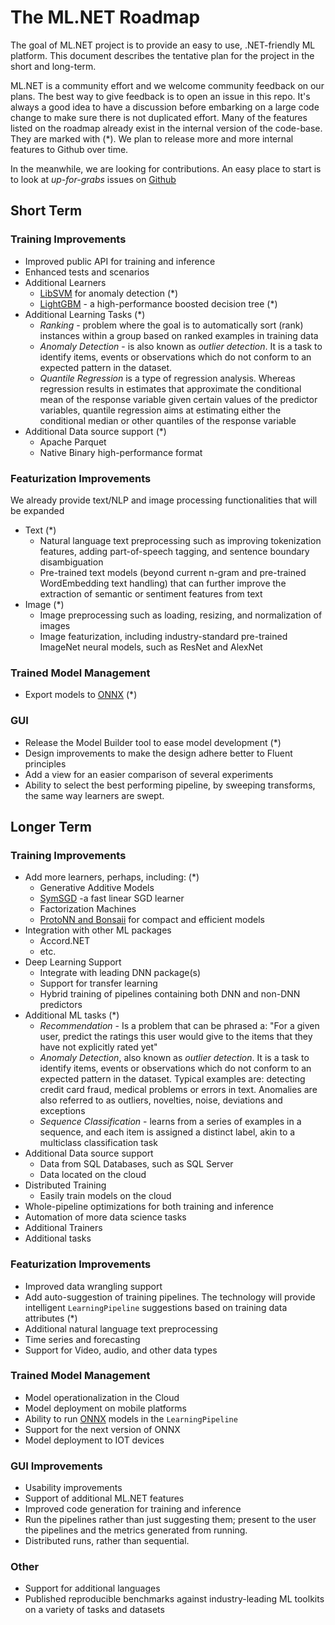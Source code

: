 # The ML.NET Roadmap

The goal of ML.NET project is to provide an easy to use, .NET-friendly ML platform. This document describes the tentative plan for the project in the short and long-term. 

ML.NET is a community effort and we welcome community feedback on our plans. The best way to give feedback is to open an issue in this repo. It's always a good idea to have a discussion before embarking on a large code change to make sure there is not duplicated effort.
Many of the features listed on the roadmap already exist in the internal version of the code-base.  They are marked with (*).  We plan to release more and more internal features to Github over time.

In the meanwhile, we are looking for contributions.  An easy place to start is to look at _up-for-grabs_ issues on [Github](https://github.com/dotnet/machinelearning/issues?q=is%3Aopen+is%3Aissue+label%3Aup-for-grabs)

## Short Term
### Training Improvements
* Improved public API for training and inference
* Enhanced tests and scenarios
* Additional Learners
    * [LibSVM](https://www.csie.ntu.edu.tw/~cjlin/libsvm/) for anomaly detection  (*)
	* [LightGBM](https://github.com/Microsoft/LightGBM) - a high-performance boosted decision tree  (*)
* Additional Learning Tasks  (*)
	* _Ranking_ - problem where the goal is to automatically sort (rank) instances within a group based on ranked examples in training data
	* _Anomaly Detection_ - is also known as _outlier detection_. It is a task to identify items, events or observations which do not conform to an expected pattern in the dataset.
	* _Quantile Regression_ is a type of regression analysis. Whereas regression results in estimates that approximate the conditional mean of the response variable given certain values of the predictor variables, quantile regression aims at estimating either the conditional median or other quantiles of the response variable
* Additional Data source support  (*)
	* Apache Parquet
	* Native Binary high-performance format

### Featurization Improvements
We already provide text/NLP and image processing functionalities that will be expanded
* Text  (*)
  * Natural language text preprocessing such as improving tokenization features, adding part-of-speech tagging, and sentence boundary disambiguation
  * Pre-trained text models (beyond current n-gram and pre-trained WordEmbedding text handling) that can further improve the extraction of semantic or sentiment features from text
* Image  (*)
  * Image preprocessing such as loading, resizing, and normalization of images
  * Image featurization, including industry-standard pre-trained ImageNet neural models, such as ResNet and AlexNet

### Trained Model Management
* Export models to [ONNX](https://github.com/onnx/models)  (*)

### GUI
* Release the Model Builder tool to ease model development  (*)
* Design improvements to make the design adhere better to Fluent principles
* Add a view for an easier comparison of several experiments
* Ability to select the best performing pipeline, by sweeping transforms, the same way learners are swept.

## Longer Term

### Training Improvements
* Add more learners, perhaps, including:  (*)
  * Generative Additive Models
  * [SymSGD](https://arxiv.org/pdf/1705.08030.pdf) -a fast linear SGD learner
  * Factorization Machines
  * [ProtoNN and Bonsaii](https://www.microsoft.com/en-us/research/project/resource-efficient-ml-for-the-edge-and-endpoint-iot-devices/) for compact and efficient models
* Integration with other ML packages
  * Accord.NET
  * etc.
* Deep Learning Support
  * Integrate with leading DNN package(s)
  * Support for transfer learning
  * Hybrid training of pipelines containing both DNN and non-DNN predictors
* Additional ML tasks  (*)
  * _Recommendation_ - Is a problem that can be phrased a: "For a given user, predict the ratings this user would give to the items that they have not explicitly rated yet"
  * _Anomaly Detection_, also known as _outlier detection_. It is a task to identify items, events or observations which do not conform to an expected pattern in the dataset. Typical examples are: detecting credit card fraud, medical problems or errors in text. Anomalies are also referred to as outliers, novelties, noise, deviations and exceptions
  * _Sequence Classification_ - learns from a series of examples in a sequence, and each item is assigned a distinct label, akin to a multiclass classification task
* Additional Data source support
  * Data from SQL Databases, such as SQL Server
  * Data located on the cloud
* Distributed Training
  * Easily train models on the cloud
* Whole-pipeline optimizations for both training and inference
* Automation of more data science tasks
* Additional Trainers
* Additional tasks

### Featurization Improvements
* Improved data wrangling support
* Add auto-suggestion of training pipelines. The technology will provide intelligent ```LearningPipeline``` suggestions based on training data attributes  (*)
* Additional natural language text preprocessing
* Time series and forecasting
* Support for Video, audio, and other data types

### Trained Model Management
* Model operationalization in the Cloud
* Model deployment on mobile platforms
* Ability to run [ONNX](https://github.com/onnx/models) models in the ```LearningPipeline```
* Support for the next version of ONNX
* Model deployment to IOT devices

### GUI Improvements
* Usability improvements
* Support of additional ML.NET features
* Improved code generation for training and inference
* Run the pipelines rather than just suggesting them; present to the user the pipelines and the metrics generated from running. 
* Distributed runs, rather than sequential. 

### Other
* Support for additional languages
* Published reproducible benchmarks against industry-leading ML toolkits on a variety of tasks and datasets

